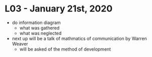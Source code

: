 # L03 - January 21st, 2020

- do information diagram
	- what was gathered
	- what was neglected
- next up will be a talk of mathmatics of communication by Warren Weaver
	- will be asked of the method of development